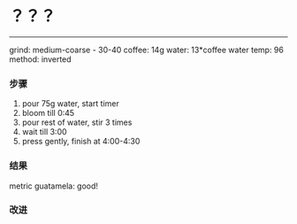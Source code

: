 # ？？？
---

grind: medium-coarse - 30-40
coffee: 14g
water: 13*coffee
water temp: 96
method: inverted


### 步骤
1. pour 75g water, start timer
2. bloom till 0:45
3. pour rest of water, stir 3 times
4. wait till 3:00
5. press gently, finish at 4:00-4:30

### 结果
metric guatamela: good!

### 改进